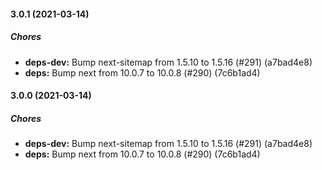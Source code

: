 #### 3.0.1 (2021-03-14)

##### Chores

- **deps-dev:** Bump next-sitemap from 1.5.10 to 1.5.16 (#291) (a7bad4e8)
- **deps:** Bump next from 10.0.7 to 10.0.8 (#290) (7c6b1ad4)

#### 3.0.0 (2021-03-14)

##### Chores

- **deps-dev:** Bump next-sitemap from 1.5.10 to 1.5.16 (#291) (a7bad4e8)
- **deps:** Bump next from 10.0.7 to 10.0.8 (#290) (7c6b1ad4)
